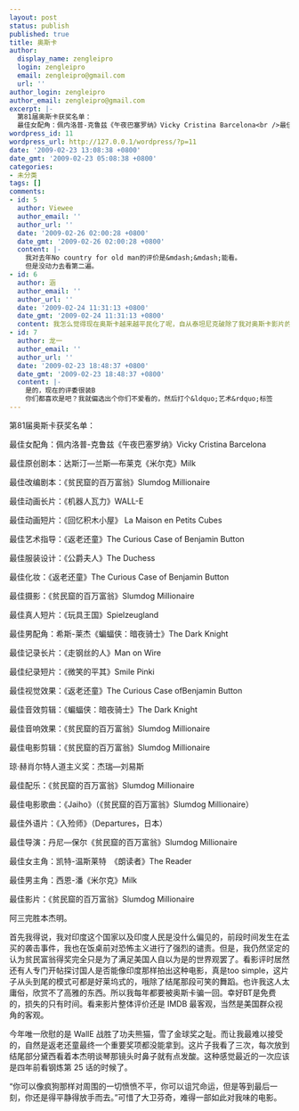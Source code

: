 ```yaml
---
layout: post
status: publish
published: true
title: 奥斯卡
author:
  display_name: zengleipro
  login: zengleipro
  email: zengleipro@gmail.com
  url: ''
author_login: zengleipro
author_email: zengleipro@gmail.com
excerpt: |-
  第81届奥斯卡获奖名单：
  最佳女配角：佩内洛普-克鲁兹《午夜巴塞罗纳》Vicky Cristina Barcelona<br />最佳原创剧本：达斯汀&mdash;兰斯&mdash;布莱克《米尔克》Milk<br />最佳改编剧本：《贫民窟的百万富翁》Slumdog Millionaire <br />最佳动画长片：《机器人瓦力》WALL-E<br />最佳动画短片：《回忆积木小屋》 La Maison en Petits Cubes<br />最佳艺术指导：《返老还童》The Curious Case of Benjamin Button <br />最佳服装...
wordpress_id: 11
wordpress_url: http://127.0.0.1/wordpress/?p=11
date: '2009-02-23 13:08:38 +0800'
date_gmt: '2009-02-23 05:08:38 +0800'
categories:
- 未分类
tags: []
comments:
- id: 5
  author: Viewee
  author_email: ''
  author_url: ''
  date: '2009-02-26 02:00:28 +0800'
  date_gmt: '2009-02-26 02:00:28 +0800'
  content: |-
    我对去年No country for old man的评价是&mdash;&mdash;能看。
    但是没动力去看第二遍。
- id: 6
  author: 涵
  author_email: ''
  author_url: ''
  date: '2009-02-24 11:31:13 +0800'
  date_gmt: '2009-02-24 11:31:13 +0800'
  content: 我怎么觉得现在奥斯卡越来越平民化了呢，自从泰坦尼克破除了我对奥斯卡影片的偏见。。那以前我一直以为奥斯卡都是科教片和伦理片。。。
- id: 7
  author: 龙一
  author_email: ''
  author_url: ''
  date: '2009-02-23 18:48:37 +0800'
  date_gmt: '2009-02-23 18:48:37 +0800'
  content: |-
    是的，现在的评委很装B
    你们都喜欢是吧？我就偏选出个你们不爱看的，然后打个&ldquo;艺术&rdquo;标签
---
```

第81届奥斯卡获奖名单：

最佳女配角：佩内洛普-克鲁兹《午夜巴塞罗纳》Vicky Cristina Barcelona

最佳原创剧本：达斯汀&mdash;兰斯&mdash;布莱克《米尔克》Milk

最佳改编剧本：《贫民窟的百万富翁》Slumdog Millionaire

最佳动画长片：《机器人瓦力》WALL-E

最佳动画短片：《回忆积木小屋》 La Maison en Petits Cubes

最佳艺术指导：《返老还童》The Curious Case of Benjamin Button

最佳服装设计：《公爵夫人》The Duchess

最佳化妆：《返老还童》The Curious Case of Benjamin Button

最佳摄影：《贫民窟的百万富翁》Slumdog Millionaire

最佳真人短片：《玩具王国》Spielzeugland

最佳男配角：希斯-莱杰《蝙蝠侠：暗夜骑士》The Dark Knight

最佳记录长片：《走钢丝的人》Man on Wire

最佳纪录短片：《微笑的平其》Smile Pinki

最佳视觉效果：《返老还童》The Curious Case ofBenjamin Button

最佳音效剪辑：《蝙蝠侠：暗夜骑士》The Dark Knight

最佳音响效果：《贫民窟的百万富翁》Slumdog Millionaire&nbsp;

最佳电影剪辑：《贫民窟的百万富翁》Slumdog Millionaire&nbsp;

琼&middot;赫肖尔特人道主义奖：杰瑞&mdash;刘易斯

最佳配乐：《贫民窟的百万富翁》Slumdog Millionaire&nbsp;

最佳电影歌曲：《Jaiho》（《贫民窟的百万富翁》Slumdog Millionaire）

最佳外语片：《入殓师》（Departures，日本）

最佳导演：丹尼&mdash;保尔《贫民窟的百万富翁》Slumdog Millionaire&nbsp; 

最佳女主角：凯特-温斯莱特　《朗读者》The Reader

最佳男主角：西恩-潘《米尔克》Milk

最佳影片：《贫民窟的百万富翁》Slumdog Millionaire

阿三完胜本杰明。

首先我得说，我对印度这个国家以及印度人民是没什么偏见的，前段时间发生在孟买的袭击事件，我也在饭桌前对恐怖主义进行了强烈的谴责。但是，我仍然坚定的认为贫民富翁得奖完全只是为了满足美国人自以为是的世界观罢了。看影评时居然还有人专门开帖探讨国人是否能像印度那样拍出这种电影，真是too simple，这片子从头到尾的模式可都是好莱坞式的，哦除了结尾那段可笑的舞蹈。也许我这人太庸俗，欣赏不了高雅的东西。所以我每年都要被奥斯卡骗一回。幸好BT是免费的，损失的只有时间。看来影片整体评价还是 IMDB 最客观，当然是美国群众视角的客观。

今年唯一欣慰的是 WallE 战胜了功夫熊猫，雪了金球奖之耻。而让我最难以接受的，自然是返老还童最终一个重要奖项都没能拿到。这片子我看了三次，每次放到结尾部分黛西看着本杰明谈琴那镜头时鼻子就有点发酸。这种感觉最近的一次应该是四年前看钢炼第 25 话的时候了。

“你可以像疯狗那样对周围的一切愤愤不平，你可以诅咒命运，但是等到最后一刻，你还是得平静得放手而去。”可惜了大卫芬奇，难得一部如此对我味的电影。
